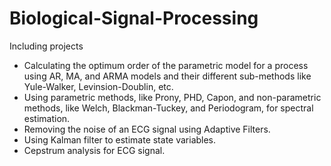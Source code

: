 # Biological-Signal-Processing
Including projects
- Calculating the optimum order of the parametric model for a process using AR, MA, and ARMA models and their different sub-methods like Yule-Walker, Levinsion-Doublin, etc.
- Using parametric methods, like Prony, PHD, Capon, and non-parametric methods, like Welch, Blackman-Tuckey, and Periodogram, for spectral estimation.
- Removing the noise of an ECG signal using Adaptive Filters.
- Using Kalman filter to estimate state variables.
- Cepstrum analysis for ECG signal.
